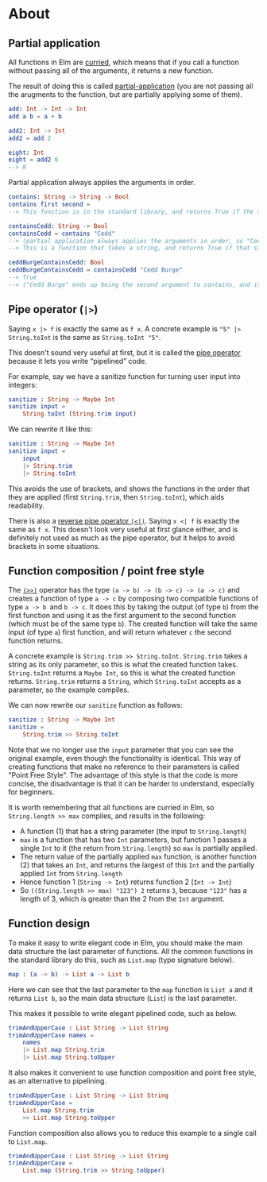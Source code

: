 # About

## Partial application

All functions in Elm are [curried][currying], which means that if you call a function without passing all of the arguments, it returns a new function.

The result of doing this is called [partial-application][partial-application] (you are not passing all the arugments to the function, but are partially applying some of them).

```elm
add: Int -> Int -> Int
add a b = a + b

add2: Int -> Int
add2 = add 2

eight: Int
eight = add2 6
--> 8
```

Partial application always applies the arguments in order.

```elm
contains: String -> String -> Bool
contains first second =
--> This function is in the standard library, and returns True if the second string contains the first one

containsCedd: String -> Bool
containsCedd = contains "Cedd"
--> (partial application always applies the arguments in order, so "Cedd" becomes the first argument to contains
--> This is a function that takes a string, and returns True if that string contains Cedd)

ceddBurgeContainsCedd: Bool
ceddBurgeContainsCedd = containsCedd "Cedd Burge"
--> True
--> ("Cedd Burge" ends up being the second argument to contains, and it does include "Cedd", the first argument)
```

## Pipe operator (`|>`)

Saying `x |> f` is exactly the same as `f x`. A concrete example is `"5" |> String.toInt` is the same as `String.toInt "5"`.

This doesn't sound very useful at first, but it is called the [pipe operator][pipe-operator] because it lets you write “pipelined” code.

For example, say we have a sanitize function for turning user input into integers:

```elm
sanitize : String -> Maybe Int
sanitize input =
    String.toInt (String.trim input)
```

We can rewrite it like this:

```elm
sanitize : String -> Maybe Int
sanitize input =
    input
    |> String.trim
    |> String.toInt
```

This avoids the use of brackets, and shows the functions in the order that they are applied (first `String.trim`, then `String.toInt`), which aids readability.

There is also a [reverse pipe operator `(<|)`][reverse-pipe-operator].
Saying `x <| f` is exactly the same as `f x`.
This doesn't look very useful at first glance either, and is definitely not used as much as the pipe operator, but it helps to avoid brackets in some situations.

## Function composition / point free style

The [`(>>)`][forward-composition] operator has the type `(a -> b) -> (b -> c) -> (a -> c)` and creates a function of type `a -> c` by composing two compatible functions of type `a -> b `and `b -> c`.
It does this by taking the output (of type `b`) from the first function and using it as the first argument to the second function (which must be of the same type `b`).
The created function will take the same input (of type `a`) first function, and will return whatever `c` the second function returns.

A concrete example is `String.trim >> String.toInt`.
`String.trim` takes a string as its only parameter, so this is what the created function takes.
`String.toInt` returns a `Maybe Int`, so this is what the created function returns.
`String.trim` returns a `String`, which `String.toInt` accepts as a parameter, so the example compiles.

We can now rewrite our `sanitize` function as follows:

```elm
sanitize : String -> Maybe Int
sanitize =
    String.trim >> String.toInt
```

Note that we no longer use the `input` parameter that you can see the original example, even though the functionality is identical.
This way of creating functions that make no reference to their parameters is called "Point Free Style".
The advantage of this style is that the code is more concise, the disadvantage is that it can be harder to understand, especially for beginners.

It is worth remembering that all functions are curried in Elm, so `String.length >> max` compiles, and results in the following:

- A function (1) that has a string parameter (the input to `String.length`)
- `max` is a function that has two `Int` parameters, but function 1 passes a single `Int` to it (the return from `String.length`) so `max` is partially applied.
- The return value of the partially applied `max` function, is another function (2) that takes an `Int`, and returns the largest of this `Int` and the partially applied `Int` from `String.length`
- Hence function 1 (`String -> Int`) returns function 2 (`Int -> Int`)
- So `((String.length >> max) "123") 2` returns `3`, because `"123"` has a length of 3, which is greater than the 2 from the `Int` argument.

## Function design

To make it easy to write elegant code in Elm, you should make the main data structure the last parameter of functions.
All the common functions in the standard library do this, such as `List.map` (type signature below).

```elm
map : (a -> b) -> List a -> List b
```

Here we can see that the last parameter to the `map` function is `List a` and it returns `List b`, so the main data structure (`List`) is the last parameter.

This makes it possible to write elegant pipelined code, such as below.

```elm
trimAndUpperCase : List String -> List String
trimAndUpperCase names =
    names
    |> List.map String.trim
    |> List.map String.toUpper
```

It also makes it convenient to use function composition and point free style, as an alternative to pipelining.

```elm
trimAndUpperCase : List String -> List String
trimAndUpperCase =
    List.map String.trim
    >> List.map String.toUpper
```

Function composition also allows you to reduce this example to a single call to `List.map`.

```elm
trimAndUpperCase : List String -> List String
trimAndUpperCase =
    List.map (String.trim >> String.toUpper)
```

[currying]: https://www.bekk.christmas/post/2020/9/hurry-curry!
[partial-application]: https://www.bekk.christmas/post/2020/10/partial-application-of-functions!
[pipe-operator]: https://package.elm-lang.org/packages/elm/core/latest/Basics#|%3E
[reverse-pipe-operator]: https://package.elm-lang.org/packages/elm/core/latest/Basics#%3C|
[forward-composition]: https://package.elm-lang.org/packages/elm/core/latest/Basics#%3E%3E
[backward-composition]: https://package.elm-lang.org/packages/elm/core/latest/Basics#%3C%3C
